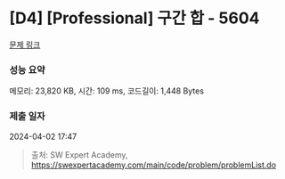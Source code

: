 # [D4] [Professional] 구간 합 - 5604 

[문제 링크](https://swexpertacademy.com/main/code/problem/problemDetail.do?contestProbId=AWXGGNB6cnEDFAUo) 

### 성능 요약

메모리: 23,820 KB, 시간: 109 ms, 코드길이: 1,448 Bytes

### 제출 일자

2024-04-02 17:47



> 출처: SW Expert Academy, https://swexpertacademy.com/main/code/problem/problemList.do